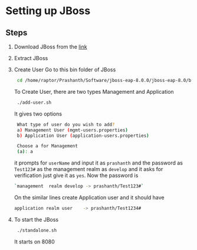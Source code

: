 # Setting up JBoss


## Steps 

1) Download JBoss from the  [link](https://developers.redhat.com/content-gateway/file/eap/8.0.0/jboss-eap-8.0.0.zip)

2) Extract JBoss 
3) Create User
    Go to this bin folder of JBoss 
    ```sh
     cd /home/raptor/Prashanth/Software/jboss-eap-8.0.0/jboss-eap-8.0/bin/
    ```
   To Create User, there are two types Management and Application
   
    ```sh
     ./add-user.sh
    ```
    It gives two options 
    
    ```sh
     What type of user do you wish to add? 
     a) Management User (mgmt-users.properties) 
     b) Application User (application-users.properties)

     Choose a for Management
     (a): a
    ```
    it prompts for `userName` and input it as `prashanth` and the password as `Test123#` as the management realm as `develop` and it asks for verification just give it as `yes`.
    Now the password is

    ```sh   
    `management  realm develop -> prashanth/Test123#`
    ```
    On the similar lines create Application user  and it should  have 

    ```sh    
    application realm user    -> prashanth/Test1234#
    ```
5) To start the JBoss
    ```sh
     ./standalone.sh
    ```
    It starts on 8080

